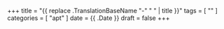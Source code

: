 +++
title      = "{{ replace .TranslationBaseName "-" " " | title }}"
tags       = [ "" ]
categories = [ "apt" ]
date       = {{ .Date }}
draft      = false
+++
